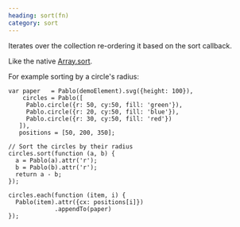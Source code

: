 ```yaml
--- 
heading: sort(fn)
category: sort
---
```


Iterates over the collection re-ordering it based on the sort callback.

Like the native [Array.sort](https://developer.mozilla.org/en-US/docs/JavaScript/Reference/Global_Objects/Array/sort).

For example sorting by a circle's radius:

    var paper   = Pablo(demoElement).svg({height: 100}),
        circles = Pablo([
         Pablo.circle({r: 50, cy:50, fill: 'green'}),
         Pablo.circle({r: 20, cy:50, fill: 'blue'}),
         Pablo.circle({r: 30, cy:50, fill: 'red'})
       ]),
       positions = [50, 200, 350];

    // Sort the circles by their radius
    circles.sort(function (a, b) {
      a = Pablo(a).attr('r');
      b = Pablo(b).attr('r');
      return a - b;
    });

    circles.each(function (item, i) {
      Pablo(item).attr({cx: positions[i]})
                 .appendTo(paper)
    });